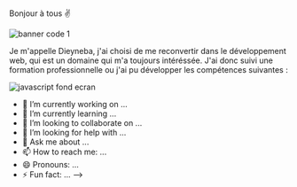 Bonjour à tous ✌️


![banner code 1](https://user-images.githubusercontent.com/94062526/216990094-bca769b2-3dd1-45b1-acdf-c62939ddc522.jpg)



Je m'appelle Dieyneba, j'ai choisi de me reconvertir dans le développement web, qui est un domaine qui m'a toujours intéréssée. J'ai donc suivi une formation  professionnelle ou j'ai pu développer les compétences suivantes :



![javascript fond ecran](https://user-images.githubusercontent.com/94062526/216989727-f789ca98-45a4-4734-81e2-25706226cc09.jpeg) 



- 🔭 I’m currently working on ...
- 🌱 I’m currently learning ...
- 👯 I’m looking to collaborate on ...
- 🤔 I’m looking for help with ...
- 💬 Ask me about ...
- 📫 How to reach me: ...
- 😄 Pronouns: ...
- ⚡ Fun fact: ...
-->
